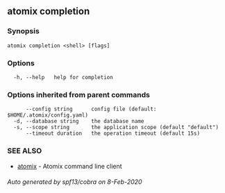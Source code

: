 ## atomix completion



### Synopsis



```
atomix completion <shell> [flags]
```

### Options

```
  -h, --help   help for completion
```

### Options inherited from parent commands

```
      --config string      config file (default: $HOME/.atomix/config.yaml)
  -d, --database string    the database name
  -s, --scope string       the application scope (default "default")
      --timeout duration   the operation timeout (default 15s)
```

### SEE ALSO

* [atomix](atomix.md)	 - Atomix command line client

###### Auto generated by spf13/cobra on 8-Feb-2020
